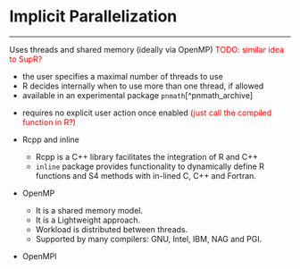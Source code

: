 # Implicit Parallelization

---

Uses threads and shared memory (ideally via OpenMP) <font color='red'>TODO: similar idea to SupR?</font>
  
  + the user specifies a maximal number of threads to use
  + R decides internally when to use more than one thread, if allowed
  + available in an experimental package `pnmath`[^pnmath_archive]

  * requires no explicit user action once enabled <font color='red'>(just call the compiled function in R?)</font>

- Rcpp and inline

  + Rcpp is a C++ library facilitates the integration of R and C++
  + `inline` package provides functionality to dynamically define R functions and S4 methods with in-lined C, C++ and Fortran.

- OpenMP
  + It is a shared memory model.
  + It is a Lightweight approach. 
  + Workload is distributed between threads. 
  + Supported by many compilers: GNU, Intel, IBM, NAG and PGI. 

- OpenMPI